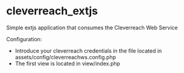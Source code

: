 cleverreach_extjs
================

Simple extjs application that consumes the Cleverreach Web Service

Configuration:

- Introduce your cleverreach credentials in the file located in assets/config/cleverreachws.config.php
- The first view is located in view/index.php
